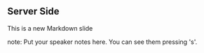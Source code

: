 ##  Server Side

This is a new Markdown slide

note:
    Put your speaker notes here.
    You can see them pressing 's'.
